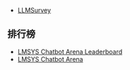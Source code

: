 - [LLMSurvey](https://github.com/RUCAIBox/LLMSurvey?tab=readme-ov-file)

## 排行榜

- [LMSYS Chatbot Arena Leaderboard](https://huggingface.co/spaces/lmsys/chatbot-arena-leaderboard)
- [LMSYS Chatbot Arena](https://lmarena.ai/)